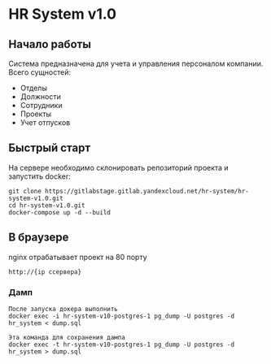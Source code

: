 # HR System v1.0



## Начало работы

Система предназначена для учета и управления персоналом компании.
Всего сущностей:
- Отделы
- Должности
- Сотрудники
- Проекты
- Учет отпусков

## Быстрый старт

На сервере необходимо склонировать репозиторий проекта и запустить docker:

```
git clone https://gitlabstage.gitlab.yandexcloud.net/hr-system/hr-system-v1.0.git
cd hr-system-v1.0.git
docker-compose up -d --build

```

## В браузере
nginx отрабатывает проект на 80 порту 
```angular2html
http://{ip cсервера} 
```

### Дамп
```angular2html
После запуска докера выполнить
docker exec -i hr-system-v10-postgres-1 pg_dump -U postgres -d hr_system < dump.sql

Эта команда для сохранения дампа
docker exec -t hr-system-v10-postgres-1 pg_dump -U postgres -d hr_system > dump.sql
```